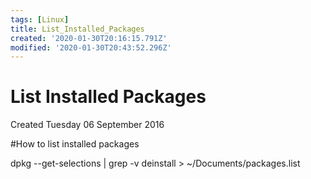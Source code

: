 ```yaml
---
tags: [Linux]
title: List_Installed_Packages
created: '2020-01-30T20:16:15.791Z'
modified: '2020-01-30T20:43:52.296Z'
---
```


# List Installed Packages
Created Tuesday 06 September 2016

#How to list installed packages

dpkg --get-selections | grep -v deinstall > ~/Documents/packages.list

